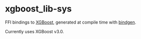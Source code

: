 # xgboost_lib-sys

FFI bindings to [XGBoost](https://xgboost.readthedocs.io/), generated at compile
time with [bindgen](https://github.com/rust-lang-nursery/rust-bindgen).

Currently uses XGBoost v3.0.

